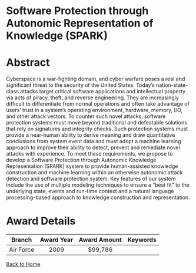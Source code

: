 
Software Protection through Autonomic Representation of Knowledge (SPARK)
=========================================================================

# Abstract


Cyberspace is a war-fighting domain, and cyber warfare poses a real and significant threat to the security of the United States. Today’s nation-state-class attacks target critical software applications and intellectual property via acts of piracy, theft, and reverse engineering. They are increasingly difficult to differentiate from normal operations and often take advantage of users’ trust in a system’s operating environment, hardware, memory, I/O, and other attack vectors. To counter such novel attacks, software protection systems must move beyond traditional and defeatable solutions that rely on signatures and integrity checks. Such protection systems must provide a near-human ability to derive meaning and draw quantitative conclusions from system event data and must adopt a machine learning approach to improve their ability to detect, prevent and remediate novel attacks with experience. To meet these requirements, we propose to develop a Software Protection through Autonomic Knowledge Representation (SPARK) system to provide human-assisted knowledge construction and machine learning within an otherwise autonomic attack detection and software protection system. Key features of our system include the use of multiple modeling techniques to ensure a “best fit” to the underlying state, events and run-time context and a natural language processing-based approach to knowledge construction and representation.  

# Award Details

|Branch|Award Year|Award Amount|Keywords|
| :---: | :---: | :---: | :---: |
|Air Force|2009|$99,786||
  
  


[Back to Home](https://github.com/chrischow/dod_sbir_awards/JH/#2297)